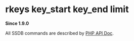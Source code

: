 # rkeys key_start key_end limit

__Since 1.9.0__

All SSDB commands are described by [PHP API Doc](http://ssdb.io/docs/php/).
